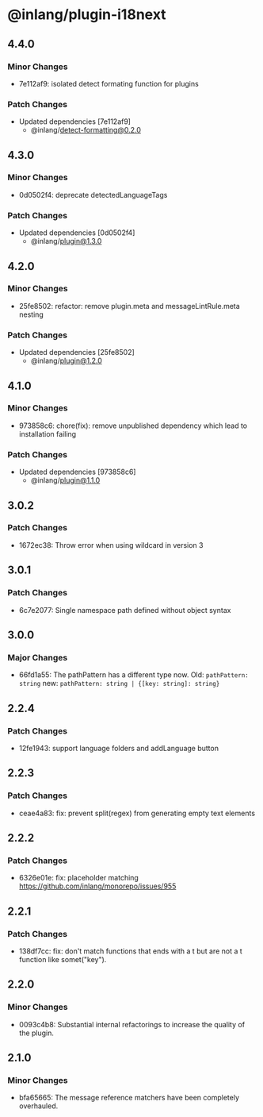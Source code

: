 # @inlang/plugin-i18next

## 4.4.0

### Minor Changes

- 7e112af9: isolated detect formating function for plugins

### Patch Changes

- Updated dependencies [7e112af9]
  - @inlang/detect-formatting@0.2.0

## 4.3.0

### Minor Changes

- 0d0502f4: deprecate detectedLanguageTags

### Patch Changes

- Updated dependencies [0d0502f4]
  - @inlang/plugin@1.3.0

## 4.2.0

### Minor Changes

- 25fe8502: refactor: remove plugin.meta and messageLintRule.meta nesting

### Patch Changes

- Updated dependencies [25fe8502]
  - @inlang/plugin@1.2.0

## 4.1.0

### Minor Changes

- 973858c6: chore(fix): remove unpublished dependency which lead to installation failing

### Patch Changes

- Updated dependencies [973858c6]
  - @inlang/plugin@1.1.0

## 3.0.2

### Patch Changes

- 1672ec38: Throw error when using wildcard in version 3

## 3.0.1

### Patch Changes

- 6c7e2077: Single namespace path defined without object syntax

## 3.0.0

### Major Changes

- 66fd1a55: The pathPattern has a different type now. Old: `pathPattern: string` new: `pathPattern: string | {[key: string]: string}`

## 2.2.4

### Patch Changes

- 12fe1943: support language folders and addLanguage button

## 2.2.3

### Patch Changes

- ceae4a83: fix: prevent split(regex) from generating empty text elements

## 2.2.2

### Patch Changes

- 6326e01e: fix: placeholder matching https://github.com/inlang/monorepo/issues/955

## 2.2.1

### Patch Changes

- 138df7cc: fix: don't match functions that ends with a t but are not a t function like somet("key").

## 2.2.0

### Minor Changes

- 0093c4b8: Substantial internal refactorings to increase the quality of the plugin.

## 2.1.0

### Minor Changes

- bfa65665: The message reference matchers have been completely overhauled.
